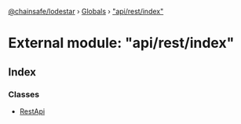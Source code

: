 [@chainsafe/lodestar](../README.md) › [Globals](../globals.md) › ["api/rest/index"](_api_rest_index_.md)

# External module: "api/rest/index"

## Index

### Classes

* [RestApi](../classes/_api_rest_index_.restapi.md)

